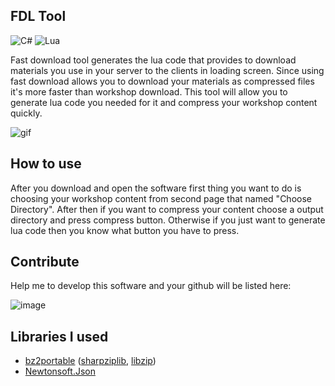 <h2>FDL Tool</h2>

![C#](https://img.shields.io/badge/c%23-%23239120.svg?style=for-the-badge&logo=c-sharp&logoColor=white) ![Lua](https://img.shields.io/badge/lua-%232C2D72.svg?style=for-the-badge&logo=lua&logoColor=white)<br>

<p>Fast download tool generates the lua code that provides to download materials you use in your server to the clients in loading screen. Since using fast download allows you to download your materials as compressed files it's more faster than workshop download. This tool will allow you to generate lua code you needed for it and compress your workshop content quickly.</p>

![gif](https://user-images.githubusercontent.com/46069238/175750007-da58708e-e92c-4fbd-8146-ff8c8f1eeea2.gif)

<h2>How to use</h2>

<p>
After you download and open the software first thing you want to do is choosing your workshop content from second page that named "Choose Directory". After then if you want to compress your content choose a output directory and press compress button. Otherwise if you just want to generate lua code then you know what button you have to press.
</p>

<h2>Contribute</h2>

<p>Help me to develop this software and your github will be listed here:</p>

![image](https://user-images.githubusercontent.com/46069238/175750309-8ff8845f-596d-4e3b-aa94-31d10d33ce3f.png)

<h2>Libraries I used</h2>

* [bz2portable](https://github.com/jzebedee/bz2portable) ([sharpziplib](https://github.com/icsharpcode/SharpZipLib), [libzip](https://github.com/nih-at/libzip))
* [Newtonsoft.Json](https://github.com/JamesNK/Newtonsoft.Json)
